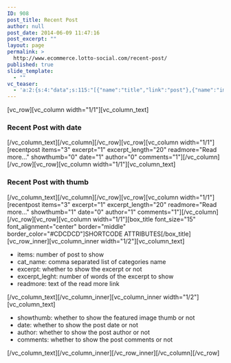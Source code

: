 ```yaml
---
ID: 908
post_title: Recent Post
author: null
post_date: 2014-06-09 11:47:16
post_excerpt: ""
layout: page
permalink: >
  http://www.ecommerce.lotto-social.com/recent-post/
published: true
slide_template:
  - ""
vc_teaser:
  - 'a:2:{s:4:"data";s:115:"[{"name":"title","link":"post"},{"name":"image","image":"featured","link":"none"},{"name":"text","mode":"excerpt"}]";s:7:"bgcolor";s:0:"";}'
---
```

[vc_row][vc_column width="1/1"][vc_column_text]
<h3>Recent Post with date</h3>
[/vc_column_text][/vc_column][/vc_row][vc_row][vc_column width="1/1"][recentpost items="3" excerpt="1" excerpt_length="20" readmore="Read more..." showthumb="0" date="1" author="0" comments="1"][/vc_column][/vc_row][vc_row][vc_column width="1/1"][vc_column_text]
<h3>Recent Post with thumb</h3>
[/vc_column_text][/vc_column][/vc_row][vc_row][vc_column width="1/1"][recentpost items="3" excerpt="1" excerpt_length="20" readmore="Read more..." showthumb="1" date="0" author="1" comments="1"][/vc_column][/vc_row][vc_row][vc_column width="1/1"][box_title font_size="15" font_alignment="center" border="middle" border_color="#CDCDCD"]SHORTCODE ATTRIBUTES[/box_title][vc_row_inner][vc_column_inner width="1/2"][vc_column_text]
<ul>
	<li>items: number of post to show</li>
	<li>cat_name: comma separated list of categories name</li>
	<li>excerpt: whether to show the excerpt or not</li>
	<li>excerpt_leght: number of words of the excerpt to show</li>
	<li>readmore: text of the read more link</li>
</ul>
[/vc_column_text][/vc_column_inner][vc_column_inner width="1/2"][vc_column_text]
<ul>
	<li>showthumb: whether to show the featured image thumb or not</li>
	<li>date: whether to show the post date or not</li>
	<li>author: whether to show the post author or not</li>
	<li>comments: whether to show the post comments or not</li>
</ul>
[/vc_column_text][/vc_column_inner][/vc_row_inner][/vc_column][/vc_row]